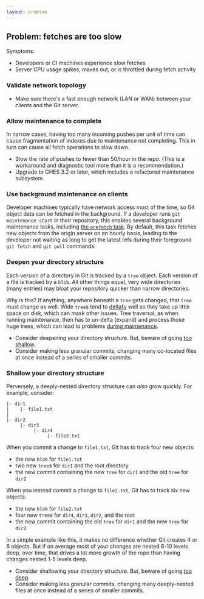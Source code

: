 ```yaml
---
layout: problem
---
```

## Problem: fetches are too slow

Symptoms:
- Developers or CI machines experience slow fetches
- Server CPU usage spikes, maxes out, or is throttled during fetch activity

### Validate network topology

- Make sure there's a fast enough network (LAN or WAN) between your clients and the Git server.

### Allow maintenance to complete

In narrow cases, having too many incoming pushes per unit of time can cause fragmentation of indexes due to maintenance not completing.
This in turn can cause all fetch operations to slow down.

- Slow the rate of pushes to fewer than 50/hour in the repo. (This is a workaround and diagnostic tool more than it is a recommendation.)
- Upgrade to GHES 3.2 or later, which includes a refactored maintenance subsystem.

### Use background maintenance on clients

Developer machines typically have network access most of the time, so Git object data can be fetched in the background.
If a developer runs `git maintenance start` in their repository, this enables several background maintenance tasks, including [the `prefetch` task](https://git-scm.com/docs/git-maintenance#Documentation/git-maintenance.txt-prefetch).
By default, this task fetches new objects from the origin server on an hourly basis, leading to the developer not waiting as long to get the latest refs during their foreground `git fetch` and `git pull` commands.

### Deepen your directory structure

Each version of a directory in Git is tracked by a `tree` object.
Each version of a file is tracked by a `blob`.
All other things equal, very wide directories (many entries) may bloat your repository quicker than narrow directories.

Why is this?
If anything, anywhere beneath a `tree` gets changed, that `tree` must change as well.
Wide `tree`s tend to [deltafy](glossary.md#packfile) well so they take up little space on disk, which can mask other issues.
Tree traversal, as when running maintenance, then has to un-delta (expand) and process those huge trees, which can lead to problems [during maintenance](maintenance-failure.md).

- Consider deepening your directory structure.
But, beware of going [too shallow](#shallow-your-directory-structure).
- Consider making less granular commits, changing many co-located files at once instead of a series of smaller commits.

### Shallow your directory structure

Perversely, a deeply-nested directory structure can _also_ grow quickly.
For example, consider:

```
|- dir1
|    |- file1.txt
|
|- dir2
     |- dir3
          |- dir4
               |- file2.txt
```

When you commit a change to `file1.txt`, Git has to track four new objects:
- the new `blob` for `file1.txt`
- two new `tree`s for `dir1` and the root directory
- the new commit containing the new `tree` for `dir1` and the old `tree` for `dir2`

When you instead commit a change to `file2.txt`, Git has to track six new objects:
- the new `blob` for `file2.txt`
- four new `tree`s for `dir4`, `dir3`, `dir2`, and the root
- the new commit containing the old `tree` for `dir1` and the new `tree` for `dir2`

In a simple example like this, it makes no difference whether Git creates 4 or 6 objects.
But if on average most of your changes are nested 6-10 levels deep, over time, that drives a lot more growth of the repo than having changes nested 1-5 levels deep.

- Consider shallowing your directory structure.
But, beware of going [too deep](#deepen-your-directory-structure).
- Consider making less granular commits, changing many deeply-nested files at once instead of a series of smaller commits.
